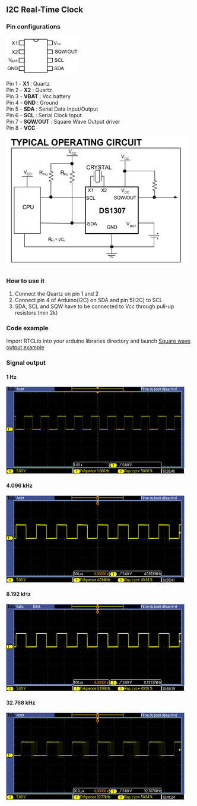 ## I2C Real-Time Clock

### Pin configurations

![](https://github.com/UMONS-GFA/ardas/blob/master/doc/RTC/DS1307_pin_configurations.png)

Pin 1 - **X1** : Quartz  
Pin 2 - **X2** : Quartz  
Pin 3 - **VBAT** : Vcc battery  
Pin 4 - **GND** : Ground  
Pin 5 - **SDA** : Serial Data Input/Output  
Pin 6 - **SCL** : Serial Clock Input  
Pin 7 - **SQW/OUT** : Square Wave Output driver  
Pin 8 - **VCC**  


![](https://github.com/UMONS-GFA/ardas/blob/master/doc/RTC/ds1307_typical_operating_circuit.png)

### How to use it

1. Connect the Quartz on pin 1 and 2
2. Connect pin 4 of Arduino(I2C) on SDA and pin 5(I2C) to SCL
3. SDA, SCL and SQW have to be connected to Vcc through pull-up resistors (min 2k)

### Code example

Import RTCLib into your arduino libraries directory and launch [Square wave output example](../../examples/DS1307_sqwout.ino)

### Signal output

#### 1 Hz 
![](sqwout-1Hz.png)

#### 4.096 kHz
![](sqwout-4096Hz.png)

#### 8.192 kHz
![](sqwout-8192Hz.png)

#### 32.768 kHz
![](sqwout-32768Hz.png)






